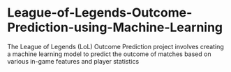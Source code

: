 # League-of-Legends-Outcome-Prediction-using-Machine-Learning
The League of Legends (LoL) Outcome Prediction project involves creating a machine learning model to predict the outcome of matches based on various in-game features and player statistics
